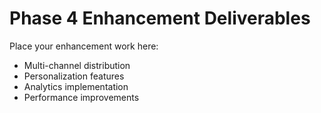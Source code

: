 # Phase 4 Enhancement Deliverables

Place your enhancement work here:

- Multi-channel distribution
- Personalization features
- Analytics implementation
- Performance improvements
